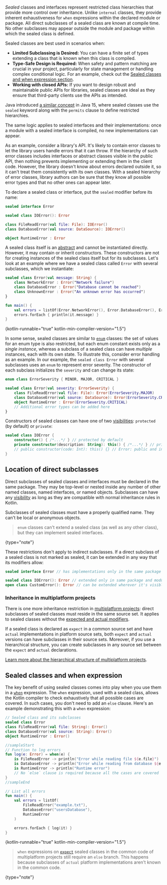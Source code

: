 [//]: # (title: Sealed classes and interfaces)

_Sealed_ classes and interfaces represent restricted class hierarchies that provide more control over inheritance.
Unlike `internal` classes, they provide inherent exhaustiveness for `when` expressions within the declared module or package.
All direct subclasses of a sealed class are known at compile time. No other subclasses may appear outside
the module and package within which the sealed class is defined. 

Sealed classes are best used in scenarios when:

* **Limited Subclassing is Desired:** You can have a finite set of types extending a class that is known when this class is compiled.
* **Type-Safe Design is Required:** When safety and pattern matching are crucial in your project, particularly for state management or handling complex conditional logic. For an example, check out the [Sealed classes and when expression section](#sealed-classes-and-when-expression).
* **Working with closed APIs:** If you want to design robust and maintainable public APIs for libraries, sealed classes are ideal as they ensure that third-party clients use the APIs as intended.

Java introduced [a similar concept](https://docs.oracle.com/en/java/javase/15/language/sealed-classes-and-interfaces.html#GUID-0C709461-CC33-419A-82BF-61461336E65F) in Java 15, where sealed classes use the `sealed` keyword along with the `permits` clause to define restricted hierarchies.

The same logic applies to sealed interfaces and their implementations: once a module with a sealed interface is compiled,
no new implementations can appear.

As an example, consider a library's API. It's likely to contain error classes to let the library users handle errors 
that it can throw. If the hierarchy of such error classes includes interfaces or abstract classes visible in the public API,
then nothing prevents implementing or extending them in the client code. However, the library doesn't know about errors
declared outside it, so it can't treat them consistently with its own classes. With a sealed hierarchy of error classes,
library authors can be sure that they know all possible error types and that no other ones can appear later.

To declare a sealed class or interface, put the `sealed` modifier before its name:

```kotlin
sealed interface Error

sealed class IOError(): Error

class FileReadError(val file: File): IOError()
class DatabaseError(val source: DataSource): IOError()

object RuntimeError : Error
```

A sealed class itself is an [abstract](classes.md#abstract-classes) and cannot be instantiated directly. 
However, it may contain or inherit constructors. These constructors are not for creating instances of the sealed class itself but for its subclasses.
Let's look at an example where we have a sealed class called `Error` with several subclasses, which we instantiate:

```kotlin
sealed class Error(val message: String) {
    class NetworkError : Error("Network failure")
    class DatabaseError : Error("Database cannot be reached")
    class UnknownError : Error("An unknown error has occurred")
}

fun main() {
    val errors = listOf(Error.NetworkError(), Error.DatabaseError(), Error.UnknownError())
    errors.forEach { println(it.message) }
}
```
{kotlin-runnable="true" kotlin-min-compiler-version="1.5"}

In some sense, sealed classes are similar to [`enum`](enum-classes.md) classes: the set of values
for an enum type is also restricted, but each enum constant exists only as a _single instance_, whereas a subclass
of a sealed class can have _multiple_ instances, each with its own state. 
To illustrate this, consider error handling as an example. In our example, the `sealed class Error` with several subclasses uses an `enum` to represent error severity. The constructor of each subclass initializes the `severity` and can change its state:

```kotlin
enum class ErrorSeverity { MINOR, MAJOR, CRITICAL }

sealed class Error(val severity: ErrorSeverity) {
    class FileReadError(val file: File): Error(ErrorSeverity.MAJOR)
    class DatabaseError(val source: DataSource): Error(ErrorSeverity.CRITICAL)
    object RuntimeError : Error(ErrorSeverity.CRITICAL)
    // Additional error types can be added here
}
```

Constructors of sealed classes can have one of two [visibilities](visibility-modifiers.md): `protected` (by default) or
`private`:

```kotlin
sealed class IOError {
    constructor() { /*...*/ } // protected by default
    private constructor(description: String): this() { /*...*/ } // private is OK
    // public constructor(code: Int): this() {} // Error: public and internal are not allowed
}
```

## Location of direct subclasses

Direct subclasses of sealed classes and interfaces must be declared in the same package. They may be top-level or nested
inside any number of other named classes, named interfaces, or named objects. Subclasses can have any [visibility](visibility-modifiers.md)
as long as they are compatible with normal inheritance rules in Kotlin.

Subclasses of sealed classes must have a properly qualified name. They can't be local or anonymous objects.

> `enum` classes can't extend a sealed class (as well as any other class), but they can implement sealed interfaces.
>
{type="note"}

These restrictions don't apply to indirect subclasses. If a direct subclass of a sealed class is not marked as sealed,
it can be extended in any way that its modifiers allow:

```kotlin
sealed interface Error // has implementations only in the same package and module

sealed class IOError(): Error // extended only in same package and module
open class CustomError(): Error // can be extended wherever it's visible
```

### Inheritance in multiplatform projects

There is one more inheritance restriction in [multiplatform projects](multiplatform-get-started.md): direct subclasses of sealed classes must
reside in the same source set. It applies to sealed classes without the [expected and actual modifiers](multiplatform-expect-actual.md).

If a sealed class is declared as `expect` in a common source set and have `actual` implementations in platform source sets,
both `expect` and `actual` versions can have subclasses in their source sets. Moreover, if you use a hierarchical structure,
you can create subclasses in any source set between the `expect` and `actual` declarations. 

[Learn more about the hierarchical structure of multiplatform projects](multiplatform-hierarchy.md). 

## Sealed classes and when expression

The key benefit of using sealed classes comes into play when you use them in a [`when`](control-flow.md#when-expression)
expression.
The `when` expression, used with a sealed class, allows the Kotlin compiler to check exhaustively that all possible cases are covered. In such cases, you don't need to add an `else` clause. 
Here's an example demonstrating this with a `when` expression:

```kotlin
// Sealed class and its subclasses
sealed class Error
class FileReadError(val file: String): Error()
class DatabaseError(val source: String): Error()
object RuntimeError : Error()

//sampleStart
// Function to log errors
fun log(e: Error) = when(e) {
    is FileReadError -> println("Error while reading file ${e.file}")
    is DatabaseError -> println("Error while reading from database ${e.source}")
    is RuntimeError -> println("Runtime error")
    // No `else` clause is required because all the cases are covered
}
//sampleEnd

// List all errors
fun main() {
    val errors = listOf(
        FileReadError("example.txt"),
        DatabaseError("usersDatabase"),
        RuntimeError
    )

    errors.forEach { log(it) }
}
```
{kotlin-runnable="true" kotlin-min-compiler-version="1.5"}

> `when` expressions on [`expect`](multiplatform-expect-actual.md) sealed classes in the common code of multiplatform projects still 
> require an `else` branch. This happens because subclasses of `actual` platform implementations aren't known in the 
> common code.
>
{type="note"}
